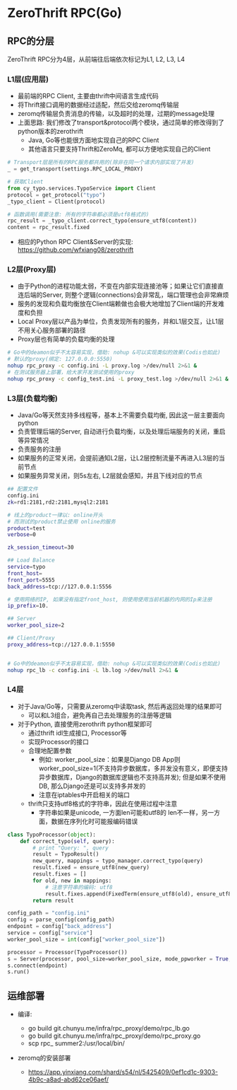 # ZeroThrift RPC(Go)
## RPC的分层
ZeroThrift RPC分为4层，从前端往后端依次标记为L1, L2, L3, L4
### L1层(应用层)
* 最前端的RPC Client, 主要由thrift中间语言生成代码
* 将Thrift接口调用的数据经过适配，然后交给zeromq传输层
* zeromq传输层负责消息的传输，以及超时的处理，过期的message处理
* 上面思路: 我们修改了transport&protocol两个模块，通过简单的修改得到了python版本的zerothrift
	* Java, Go等也能很方面地实现自己的RPC Client
	* 其他语言只要支持Thrift和ZeroMq, 都可以方便地实现自己的Client

```python
# Transport层是所有的RPC服务都共用的(除非在同一个请求内部实现了并发)
_ = get_transport(settings.RPC_LOCAL_PROXY)

# 获取Client
from cy_typo.services.TypoService import Client
protocol = get_protocol("typo")
_typo_client = Client(protocol)

# 函数调用(需要注意: 所有的字符串都必须是utf8格式的)
rpc_result = _typo_client.correct_typo(ensure_utf8(content))
content = rpc_result.fixed
```
* 相应的Python RPC Client&Server的实现: https://github.com/wfxiang08/zerothrift

### L2层(Proxy层)
* 由于Python的进程功能太弱，不变在内部实现连接池等；如果让它们直接直连后端的Server, 则整个逻辑(connections)会非常乱，端口管理也会非常麻烦
* 服务的发现和负载均衡放在Client端赖做也会极大地增加了Client端的开发难度和负担
* Local Proxy层以产品为单位，负责发现所有的服务，并和L1层交互，让L1层不用关心服务部署的路径
* Proxy层也有简单的负载均衡的处理

```bash
# Go中的deamon似乎不太容易实现，借助: nohup &可以实现类似的效果(Codis也如此)
# 默认的proxy(绑定: 127.0.0.0:5550)
nohup rpc_proxy -c config.ini -L proxy.log >/dev/null 2>&1 &
# 在测试服务器上部署，给大家开发测试使用的proxy
nohup rpc_proxy -c config_test.ini -L proxy_test.log >/dev/null 2>&1 &
```

### L3层(负载均衡)
* Java/Go等天然支持多线程等，基本上不需要负载均衡, 因此这一层主要面向python
* 负责管理后端的Server, 自动进行负载均衡，以及处理后端服务的关闭，重启等异常情况
* 负责服务的注册
* 如果服务的正常关闭，会提前通知L2层，让L2层控制流量不再进入L3层的当前节点
* 如果服务异常关闭，则5s左右, L2层就会感知，并且下线对应的节点

```bash
## 配置文件
config.ini
zk=rd1:2181,rd2:2181,mysql2:2181

# 线上的product一律以: online开头
# 而测试的product禁止使用 online的服务
product=test
verbose=0

zk_session_timeout=30

## Load Balance
service=typo
front_host=
front_port=5555
back_address=tcp://127.0.0.1:5556

# 使用网络的IP, 如果没有指定front_host, 则使用使用当前机器的内网的Ip来注册
ip_prefix=10.

## Server
worker_pool_size=2

## Client/Proxy
proxy_address=tcp://127.0.0.1:5550


# Go中的deamon似乎不太容易实现，借助: nohup &可以实现类似的效果(Codis也如此)
nohup rpc_lb -c config.ini -L lb.log >/dev/null 2>&1 &
```

### L4层
* 对于Java/Go等，只需要从zeromq中读取task, 然后再返回处理的结果即可
	* 可以和L3组合，避免再自己去处理服务的注册等逻辑
* 对于Python, 直接使用zerothrift python框架即可
	* 通过thrift idl生成接口, Processor等
	* 实现Processor的接口
	* 合理地配置参数
		* 例如: worker_pool_size：如果是Django DB App则worker_pool_size=1(不支持异步数据库，多并发没有意义，即便支持异步数据库，Django的数据库逻辑也不支持高并发); 但是如果不使用DB, 那么Django还是可以支持多并发的
		* 注意在iptables中开启相关的端口
    * thrift只支持utf8格式的字符串，因此在使用过程中注意
    	* 字符串如果是unicode, 一方面len可能和utf8的 len不一样，另一方面，数据在序列化时可能报编码错误

```python
class TypoProcessor(object):
    def correct_typo(self, query):
        # print "Query: ", query
        result = TypoResult()
        new_query, mappings = typo_manager.correct_typo(query)
        result.fixed = ensure_utf8(new_query)
        result.fixes = []
        for old, new in mappings:
			# 注意字符串的编码: utf8
            result.fixes.append(FixedTerm(ensure_utf8(old), ensure_utf8(new)))
        return result

config_path = "config.ini"
config = parse_config(config_path)
endpoint = config["back_address"]
service = config["service"]
worker_pool_size = int(config["worker_pool_size"])

processor = Processor(TypoProcessor())
s = Server(processor, pool_size=worker_pool_size, mode_ppworker = True, service=service)
s.connect(endpoint)
s.run()
```

## 运维部署
* 编译:
	* go build git.chunyu.me/infra/rpc_proxy/demo/rpc_lb.go
	* go build git.chunyu.me/infra/rpc_proxy/demo/rpc_proxy.go
	* scp rpc_ summer2:/usr/local/bin/

* zeromq的安装部署
	* https://app.yinxiang.com/shard/s54/nl/5425409/0ef1cd1c-9303-4b9c-a8ad-abd62ce06aef/
